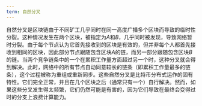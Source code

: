 ```yaml
---
term: 自然分叉
---
```


自然分叉是区块链由于不同矿工几乎同时在同一高度广播多个区块而导致的临时性分裂。这种情况发生在两个区块，被指定为$A$和$B$，几乎同时被发现，导致网络暂时分裂。由于每个节点认为它首先接收到的区块是有效的，但并非每个人都首先接收到相同的区块，因此部分节点跟随包含区块$A$的链，而另一部分跟随包含区块$B$的链。当两个竞争链条中的一个在累积工作量方面超过另一个时，这种分叉就会得到解决。此时，网络中的所有节点自动同意较长的链条（即累积工作量最多的链条），这个过程被称为重组或重新同步。这些自然分叉是比特币分布式运作的固有特性。它们完全正常，并且在几个区块之后（通常只有一个）自行解决。然而，如果这些分叉发生得太频繁，它们仍然可能是有害的，因为它们导致在最终会变得过时的分支上浪费计算能力。